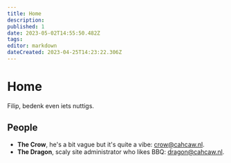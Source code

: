 ```yaml
---
title: Home
description: 
published: 1
date: 2023-05-02T14:55:50.482Z
tags: 
editor: markdown
dateCreated: 2023-04-25T14:23:22.306Z
---
```


# Home
Filip, bedenk even iets nuttigs.

## People
- **The Crow**, he's a bit vague but it's quite a vibe: [crow@cahcaw.nl](mailto:thecrow@cahcaw.nl).
- **The Dragon**, scaly site administrator who likes BBQ: [dragon@cahcaw.nl](mailto:thedragon@cahcaw.nl).